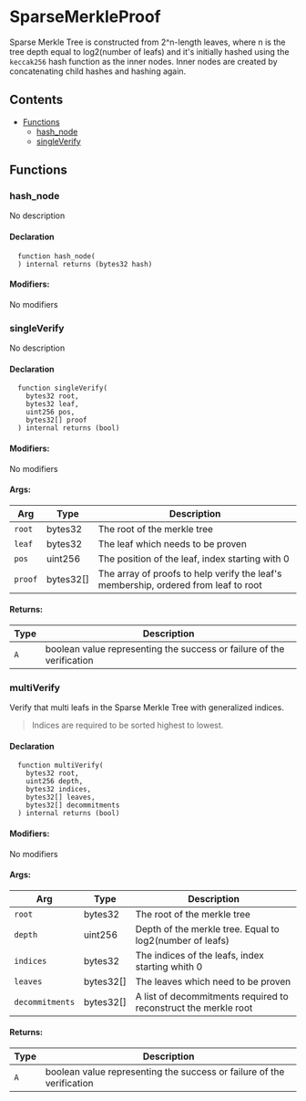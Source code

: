 # SparseMerkleProof


Sparse Merkle Tree is constructed from 2^n-length leaves, where n is the tree depth
 equal to log2(number of leafs) and it's initially hashed using the `keccak256` hash function as the inner nodes.
 Inner nodes are created by concatenating child hashes and hashing again.


## Contents
<!-- START doctoc generated TOC please keep comment here to allow auto update -->
<!-- DON'T EDIT THIS SECTION, INSTEAD RE-RUN doctoc TO UPDATE -->

- [Functions](#functions)
  - [hash_node](#hash_node)
  - [singleVerify](#singleverify)

<!-- END doctoc generated TOC please keep comment here to allow auto update -->




## Functions

### hash_node
No description


#### Declaration
```solidity
  function hash_node(
  ) internal returns (bytes32 hash)
```

#### Modifiers:
No modifiers



### singleVerify
No description


#### Declaration
```solidity
  function singleVerify(
    bytes32 root,
    bytes32 leaf,
    uint256 pos,
    bytes32[] proof
  ) internal returns (bool)
```

#### Modifiers:
No modifiers

#### Args:
| Arg | Type | Description |
| --- | --- | --- |
|`root` | bytes32 | The root of the merkle tree
|`leaf` | bytes32 | The leaf which needs to be proven
|`pos` | uint256 | The position of the leaf, index starting with 0
|`proof` | bytes32[] | The array of proofs to help verify the leaf's membership, ordered from leaf to root

#### Returns:
| Type | Description |
| --- | --- |
|`A` | boolean value representing the success or failure of the verification
### multiVerify
Verify that multi leafs in the Sparse Merkle Tree with generalized indices.

> Indices are required to be sorted highest to lowest.


#### Declaration
```solidity
  function multiVerify(
    bytes32 root,
    uint256 depth,
    bytes32 indices,
    bytes32[] leaves,
    bytes32[] decommitments
  ) internal returns (bool)
```

#### Modifiers:
No modifiers

#### Args:
| Arg | Type | Description |
| --- | --- | --- |
|`root` | bytes32 | The root of the merkle tree
|`depth` | uint256 | Depth of the merkle tree. Equal to log2(number of leafs)
|`indices` | bytes32 | The indices of the leafs, index starting whith 0
|`leaves` | bytes32[] | The leaves which need to be proven
|`decommitments` | bytes32[] | A list of decommitments required to reconstruct the merkle root

#### Returns:
| Type | Description |
| --- | --- |
|`A` | boolean value representing the success or failure of the verification


